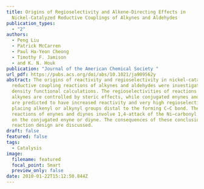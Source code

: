 ```yaml
---
title: Origins of Regioselectivity and Alkene-Directing Effects in
  Nickel-Catalyzed Reductive Couplings of Alkynes and Aldehydes
publication_types:
  - "2"
authors:
  - Peng Liu
  - Patrick McCarren
  - Paul Ha-Yeon Cheong
  - Timothy F. Jamison
  - and K. N. Houk
publication: "Journal of the American Chemical Society "
url_pdf: https://pubs.acs.org/doi/abs/10.1021/ja909562y
abstract: The origins of reactivity and regioselectivity in nickel-catalyzed
  reductive coupling reactions of alkynes and aldehydes were investigated with
  density functional calculations. The regioselectivities of reactions of simple
  alkynes are controlled by steric effects, while conjugated enynes and diynes
  are predicted to have increased reactivity and very high regioselectivities,
  placing alkenyl or alkynyl groups distal to the forming C−C bond. The
  reactions of enynes and diynes involve 1,4-attack of the Ni−carbonyl complex
  on the conjugated enyne or diyne. The consequences of these conclusions on
  reaction design are discussed.
draft: false
featured: false
tags:
  - Catalysis
image:
  filename: featured
  focal_point: Smart
  preview_only: false
date: 2010-01-22T15:12:50.844Z
---
```

